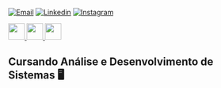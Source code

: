 [![Email](https://img.shields.io/badge/Gmail-D14836?style=for-the-badge&logo=gmail&logoColor=white)](mailto:luizgustavoka66@gmail.com)
[![Linkedin](https://img.shields.io/badge/LinkedIn-0077B5?style=for-the-badge&logo=linkedin&logoColor=white)](https://www.linkedin.com/in/luiz-gustavo-164a9a263/)
[![Instagram](https://img.shields.io/badge/Instagram-E4405F?style=for-the-badge&logo=instagram&logoColor=white)](https://www.instagram.com/luizz.gu_/)

<a href="mailto:seuemail@gmail.com" target="_blank">
  <img src="https://cdn-icons-png.flaticon.com/512/732/732200.png" width="33" />
</a>

<a href="https://linkedin.com/in/seu-usuario" target="_blank">
  <img src="https://cdn-icons-png.flaticon.com/512/174/174857.png" width="33" />
</a>

<a href="https://instagram.com/seu_usuario" target="_blank">
  <img src="https://cdn-icons-png.flaticon.com/512/2111/2111463.png" width="33" />
</a>

## Cursando Análise e Desenvolvimento de Sistemas 🖥️
